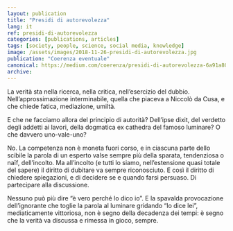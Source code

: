 ```yaml
---
layout: publication
title: "Presidi di autorevolezza"
lang: it
ref: presidi-di-autorevolezza
categories: [publications, articles]
tags: [society, people, science, social media, knowledge]
image: /assets/images/2018-11-26-presidi-di-autorevolezza.jpg
publication: "Coerenza eventuale"
canonical: https://medium.com/coerenza/presidi-di-autorevolezza-6a91a80411e4
archive:
---
```


La verità sta nella ricerca, nella critica, nell’esercizio del dubbio. Nell’approssimazione interminabile, quella che piaceva a Niccolò da Cusa, e che chiede fatica, mediazione, umiltà.

E che ne facciamo allora del principio di autorità? Dell’ipse dixit, del verdetto degli addetti ai lavori, della dogmatica ex cathedra del famoso luminare? O che davvero uno-vale-uno?

No. La competenza non è moneta fuori corso, e in ciascuna parte dello scibile la parola di un esperto valse sempre più della sparata, tendenziosa o naïf, dell’incolto. Ma all’incolto (e tutti lo siamo, nell’estensione quasi totale del sapere) il diritto di dubitare va sempre riconosciuto. E così il diritto di chiedere spiegazioni, e di decidere se e quando farsi persuaso. Di partecipare alla discussione.

Nessuno può più dire “è vero perché lo dico io”. E la spavalda provocazione dell’ignorante che toglie la parola al luminare gridando “lo dice lei”, mediaticamente vittoriosa, non è segno della decadenza dei tempi: è segno che la verità va discussa e rimessa in gioco, sempre.
